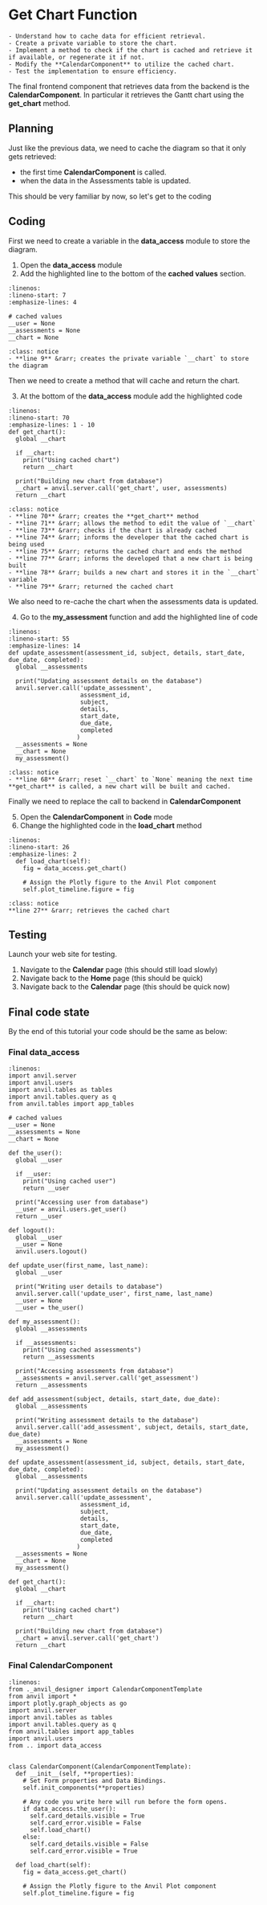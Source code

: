# Get Chart Function

```{topic} In this tutorial you will:
- Understand how to cache data for efficient retrieval.
- Create a private variable to store the chart.
- Implement a method to check if the chart is cached and retrieve it if available, or regenerate it if not.
- Modify the **CalendarComponent** to utilize the cached chart.
- Test the implementation to ensure efficiency.
```

The final frontend component that retrieves data from the backend is the **CalendarComponent**. In particular it retrieves the Gantt chart using the **get_chart** method.

## Planning

Just like the previous data, we need to cache the diagram so that it only gets retrieved:

- the first time **CalendarComponent** is called.
- when the data in the Assessments table is updated.

This should be very familiar by now, so let's get to the coding

## Coding

First we need to create a variable in the **data_access** module to store the diagram.

1. Open the **data_access** module
2. Add the highlighted line to the bottom of the **cached values** section.

```{code-block} python
:linenos:
:lineno-start: 7
:emphasize-lines: 4

# cached values
__user = None
__assessments = None
__chart = None
```

```{admonition} Code explaination
:class: notice
- **line 9** &rarr; creates the private variable `__chart` to store the diagram
```

Then we need to create a method that will cache and return the chart.

3. At the bottom of the **data_access** module add the highlighted code

```{code-block} python
:linenos:
:lineno-start: 70
:emphasize-lines: 1 - 10
def get_chart():
  global __chart

  if __chart:
    print("Using cached chart")
    return __chart

  print("Building new chart from database")
  __chart = anvil.server.call('get_chart', user, assessments)
  return __chart
```

```{admonition} Code explaination
:class: notice
- **line 70** &rarr; creates the **get_chart** method
- **line 71** &rarr; allows the method to edit the value of `__chart`
- **line 73** &rarr; checks if the chart is already cached
- **line 74** &rarr; informs the developer that the cached chart is being used
- **line 75** &rarr; returns the cached chart and ends the method
- **line 77** &rarr; informs the developed that a new chart is being built
- **line 78** &rarr; builds a new chart and stores it in the `__chart` variable
- **line 79** &rarr; returned the cached chart
```

We also need to re-cache the chart when the assessments data is updated.

4. Go to the **my_assessment** function and add the highlighted line of code

```{code-block} python
:linenos:
:lineno-start: 55
:emphasize-lines: 14
def update_assessment(assessment_id, subject, details, start_date, due_date, completed):
  global __assessments

  print("Updating assessment details on the database")
  anvil.server.call('update_assessment',
                    assessment_id,
                    subject,
                    details,
                    start_date,
                    due_date,
                    completed
                   )
  __assessments = None
  __chart = None
  my_assessment()
```

```{admonition} Code explaination
:class: notice
- **line 68** &rarr; reset `__chart` to `None` meaning the next time **get_chart** is called, a new chart will be built and cached.
```

Finally we need to replace the call to backend in **CalendarComponent**

5. Open the **CalendarComponent** in **Code** mode
6. Change the highlighted code in the **load_chart** method

```{code-block} python
:linenos:
:lineno-start: 26
:emphasize-lines: 2
  def load_chart(self):
    fig = data_access.get_chart()
        
    # Assign the Plotly figure to the Anvil Plot component
    self.plot_timeline.figure = fig
```

```{admonition} Code explaination
:class: notice
**line 27** &rarr; retrieves the cached chart
```

## Testing

Launch your web site for testing.

1. Navigate to the **Calendar** page (this should still load slowly)
2. Navigate back to the **Home** page (this should be quick)
3. Navigate back to the **Calendar** page (this should be quick now)

## Final code state

By the end of this tutorial your code should be the same as below:

### Final data_access

```{code-block} python
:linenos:
import anvil.server
import anvil.users
import anvil.tables as tables
import anvil.tables.query as q
from anvil.tables import app_tables

# cached values
__user = None
__assessments = None
__chart = None

def the_user():
  global __user

  if __user:
    print("Using cached user")
    return __user

  print("Accessing user from database")
  __user = anvil.users.get_user()
  return __user

def logout():
  global __user
  __user = None
  anvil.users.logout()

def update_user(first_name, last_name):
  global __user
  
  print("Writing user details to database")
  anvil.server.call('update_user', first_name, last_name)
  __user = None
  __user = the_user()

def my_assessment():
  global __assessments
  
  if __assessments:
    print("Using cached assessments")
    return __assessments

  print("Accessing assessments from database")
  __assessments = anvil.server.call('get_assessment')
  return __assessments

def add_assessment(subject, details, start_date, due_date):
  global __assessments
  
  print("Writing assessment details to the database")
  anvil.server.call('add_assessment', subject, details, start_date, due_date)
  __assessments = None
  my_assessment()

def update_assessment(assessment_id, subject, details, start_date, due_date, completed):
  global __assessments

  print("Updating assessment details on the database")
  anvil.server.call('update_assessment',
                    assessment_id,
                    subject,
                    details,
                    start_date,
                    due_date,
                    completed
                   )
  __assessments = None
  __chart = None
  my_assessment()

def get_chart():
  global __chart

  if __chart:
    print("Using cached chart")
    return __chart

  print("Building new chart from database")
  __chart = anvil.server.call('get_chart')
  return __chart
  ```

### Final CalendarComponent

```{code-block} python
:linenos:
from ._anvil_designer import CalendarComponentTemplate
from anvil import *
import plotly.graph_objects as go
import anvil.server
import anvil.tables as tables
import anvil.tables.query as q
from anvil.tables import app_tables
import anvil.users
from .. import data_access


class CalendarComponent(CalendarComponentTemplate):
  def __init__(self, **properties):
    # Set Form properties and Data Bindings.
    self.init_components(**properties)

    # Any code you write here will run before the form opens.
    if data_access.the_user():
      self.card_details.visible = True
      self.card_error.visible = False
      self.load_chart()
    else:
      self.card_details.visible = False
      self.card_error.visible = True

  def load_chart(self):
    fig = data_access.get_chart()
        
    # Assign the Plotly figure to the Anvil Plot component
    self.plot_timeline.figure = fig
```
